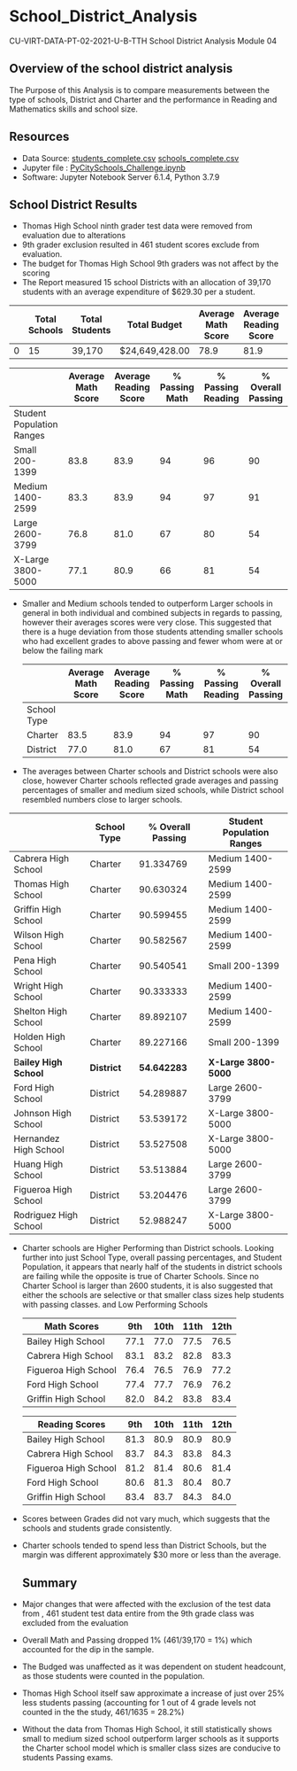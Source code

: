 # School_District_Analysis
CU-VIRT-DATA-PT-02-2021-U-B-TTH
School District Analysis Module 04

## **Overview of the school district analysis**

The Purpose of this Analysis is to compare measurements between the type of schools, District and Charter and the performance in Reading and Mathematics skills and school size.

## Resources

- Data Source:   [students_complete.csv](Resources/students_complete.csv)  [schools_complete.csv](Resources/schools_complete.csv) 
- Jupyter file : [PyCitySchools_Challenge.ipynb](PyCitySchools_Challenge.ipynb)
- Software: Jupyter Notebook Server 6.1.4, Python 3.7.9 

## School District Results

- Thomas High School ninth grader test data were removed from evaluation due to alterations
- 9th grader exclusion resulted in 461 student scores exclude from evaluation.
- The budget for Thomas High School 9th graders was not affect by the scoring 
- The Report measured 15 school Districts with an allocation of 39,170 students with an average  expenditure of $629.30 per a student.

|      | Total Schools | Total Students | Total Budget   | Average Math Score | Average Reading Score | % Passing Math | % Passing Reading | % Overall Passing |
| ---- | ------------- | -------------- | -------------- | ------------------ | --------------------- | -------------- | ----------------- | ----------------- |
| 0    | 15            | 39,170         | $24,649,428.00 | 78.9               | 81.9                  | 74.8           | 85.7              | 64.9              |

|                           | Average Math Score | Average Reading Score | % Passing Math | % Passing Reading | % Overall Passing |
| ------------------------- | ------------------ | --------------------- | -------------- | ----------------- | ----------------- |
| Student Population Ranges |                    |                       |                |                   |                   |
| Small 200-1399            | 83.8               | 83.9                  | 94             | 96                | 90                |
| Medium 1400-2599          | 83.3               | 83.9                  | 94             | 97                | 91                |
| Large 2600-3799           | 76.8               | 81.0                  | 67             | 80                | 54                |
| X-Large 3800-5000         | 77.1               | 80.9                  | 66             | 81                | 54                |

- Smaller and Medium schools tended to outperform Larger schools in general in both individual and combined subjects in regards to passing, however their averages scores were very close. This suggested that there is a huge deviation from those students attending smaller schools who had excellent grades to above passing and fewer whom were at or below the failing mark

  |             | Average Math Score | Average Reading Score | % Passing Math | % Passing Reading | % Overall Passing |
  | ----------- | ------------------ | --------------------- | -------------- | ----------------- | ----------------- |
  | School Type |                    |                       |                |                   |                   |
  | Charter     | 83.5               | 83.9                  | 94             | 97                | 90                |
  | District    | 77.0               | 81.0                  | 67             | 81                | 54                |

-   The averages between Charter schools and District schools were also close, however Charter schools reflected grade averages and passing percentages of smaller and medium sized schools, while District school resembled numbers close to larger schools.

  |                        | School Type  | % Overall  Passing | Student  Population Ranges |
  | ---------------------- | ------------ | ------------------ | -------------------------- |
  | Cabrera High School    | Charter      | 91.334769          | Medium  1400-2599          |
  | Thomas High School     | Charter      | 90.630324          | Medium  1400-2599          |
  | Griffin High School    | Charter      | 90.599455          | Medium  1400-2599          |
  | Wilson High School     | Charter      | 90.582567          | Medium  1400-2599          |
  | Pena High School       | Charter      | 90.540541          | Small  200-1399            |
  | Wright High School     | Charter      | 90.333333          | Medium  1400-2599          |
  | Shelton High School    | Charter      | 89.892107          | Medium  1400-2599          |
  | Holden High School     | Charter      | 89.227166          | Small  200-1399            |
  | B**ailey High School** | **District** | **54.642283**      | **X-Large  3800-5000**     |
  | Ford High School       | District     | 54.289887          | Large  2600-3799           |
  | Johnson High School    | District     | 53.539172          | X-Large  3800-5000         |
  | Hernandez High School  | District     | 53.527508          | X-Large  3800-5000         |
  | Huang High School      | District     | 53.513884          | Large  2600-3799           |
  | Figueroa High School   | District     | 53.204476          | Large  2600-3799           |
  | Rodriguez High School  | District     | 52.988247          | X-Large  3800-5000         |

- Charter schools are Higher Performing than District schools. Looking further into just School Type, overall passing percentages, and Student Population, it appears that nearly half of the students in district schools are failing while the opposite is true of Charter Schools. Since no Charter School is larger than  2600 students, it is also suggested that either the schools are selective or that smaller class sizes help students with passing classes.  and Low Performing Schools

  | Math Scores          | 9th  | 10th | 11th | 12th |
  | -------------------- | ---- | ---- | ---- | ---- |
  | Bailey High School   | 77.1 | 77.0 | 77.5 | 76.5 |
  | Cabrera High School  | 83.1 | 83.2 | 82.8 | 83.3 |
  | Figueroa High School | 76.4 | 76.5 | 76.9 | 77.2 |
  | Ford High School     | 77.4 | 77.7 | 76.9 | 76.2 |
  | Griffin High School  | 82.0 | 84.2 | 83.8 | 83.4 |

  | Reading Scores       | 9th  | 10th | 11th | 12th |
  | -------------------- | ---- | ---- | ---- | ---- |
  | Bailey High School   | 81.3 | 80.9 | 80.9 | 80.9 |
  | Cabrera High School  | 83.7 | 84.3 | 83.8 | 84.3 |
  | Figueroa High School | 81.2 | 81.4 | 80.6 | 81.4 |
  | Ford High School     | 80.6 | 81.3 | 80.4 | 80.7 |
  | Griffin High School  | 83.4 | 83.7 | 84.3 | 84.0 |

- Scores between Grades did not vary much, which suggests that the schools and students grade consistently.
- Charter schools tended to spend less than District Schools, but the margin was different approximately $30 more or less than the average.


  ## Summary

  

- Major changes that were affected with the exclusion of the test data from , 461 student test data entire from the 9th grade class was excluded from the evaluation
- Overall Math and Passing dropped 1% (461/39,170 = 1%) which accounted for the dip in the sample.
- The Budged was unaffected as it was dependent on student headcount, as those students were counted in the population.
- Thomas High School itself saw approximate a increase of just over 25% less students passing (accounting for 1 out of 4 grade levels not counted in the the study, 461/1635 = 28.2%)
- Without the data from Thomas High School, it still statistically shows small to medium sized school outperform larger schools as it supports the Charter school model which is smaller class sizes are conducive to students Passing exams.